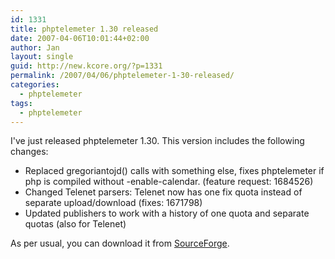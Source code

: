 ```yaml
---
id: 1331
title: phptelemeter 1.30 released
date: 2007-04-06T10:01:44+02:00
author: Jan
layout: single
guid: http://new.kcore.org/?p=1331
permalink: /2007/04/06/phptelemeter-1-30-released/
categories:
  - phptelemeter
tags:
  - phptelemeter
---
```

I've just released phptelemeter 1.30. This version includes the following changes:

  * Replaced gregoriantojd() calls with something else, fixes phptelemeter if php is compiled without -enable-calendar. (feature request: 1684526)
  * Changed Telenet parsers: Telenet now has one fix quota instead of separate upload/download (fixes: 1671798)
  * Updated publishers to work with a history of one quota and separate quotas (also for Telenet)

As per usual, you can download it from [SourceForge](http://sourceforge.net/projects/phptelemeter).